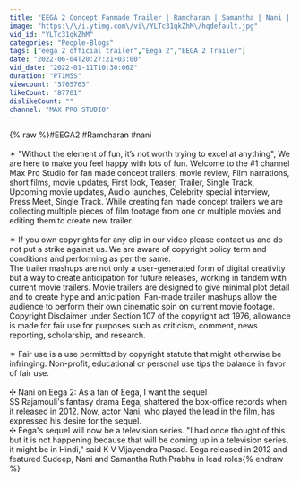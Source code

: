 ```yaml
---
title: "EEGA 2 Concept Fanmade Trailer | Ramcharan | Samantha | Nani | S S Rajamouli | M M Keeravani"
image: "https:\/\/i.ytimg.com\/vi\/YLTc31qkZhM\/hqdefault.jpg"
vid_id: "YLTc31qkZhM"
categories: "People-Blogs"
tags: ["eega 2 official trailer","Eega 2","EEGA 2 Trailer"]
date: "2022-06-04T20:27:21+03:00"
vid_date: "2022-01-11T10:30:06Z"
duration: "PT1M5S"
viewcount: "5765763"
likeCount: "87701"
dislikeCount: ""
channel: "MAX PRO STUDIO"
---
```

{% raw %}#EEGA2 #Ramcharan #nani<br /><br />✶ &quot;Without the element of fun, it’s not worth trying to excel at anything&quot;, We are here to make you feel happy with lots of fun. Welcome to  the #1 channel  Max Pro Studio   for fan made concept trailers, movie review, Film narrations, short films, movie updates, First look, Teaser, Trailer, Single Track, Upcoming movie updates, Audio launches, Celebrity special interview, Press Meet, Single Track. While creating fan made concept trailers we are collecting multiple pieces of film footage from one or multiple movies and editing them to create new trailer. <br /><br />✶ If you own copyrights for any clip in our video please contact us and do not put a strike against us. We are aware of copyright policy term and conditions and performing as per the same.<br />The trailer mashups are not only a user-generated form of digital creativity but a way to create anticipation for future releases, working in tandem with current movie trailers. Movie trailers are designed to give minimal plot detail and to create hype and anticipation. Fan-made trailer mashups allow the audience to perform their own cinematic spin on current movie footage.<br />Copyright Disclaimer under Section 107 of the copyright act 1976, allowance is made for fair use for purposes such as criticism, comment, news reporting, scholarship, and research. <br /><br />✶ Fair use is a use permitted by copyright statute that might otherwise be infringing. Non-profit, educational or personal use tips the balance in favor of fair use.<br /><br />✣ Nani on Eega 2: As a fan of Eega, I want the sequel<br />SS Rajamouli's fantasy drama Eega, shattered the box-office records when it released in 2012. Now, actor Nani, who played the lead in the film, has expressed his desire for the sequel.<br />✣ Eega's sequel will now be a television series. &quot;I had once thought of this but it is not happening because that will be coming up in a television series, it might be in Hindi,&quot; said K V Vijayendra Prasad. Eega released in 2012 and featured Sudeep, Nani and Samantha Ruth Prabhu in lead roles{% endraw %}
